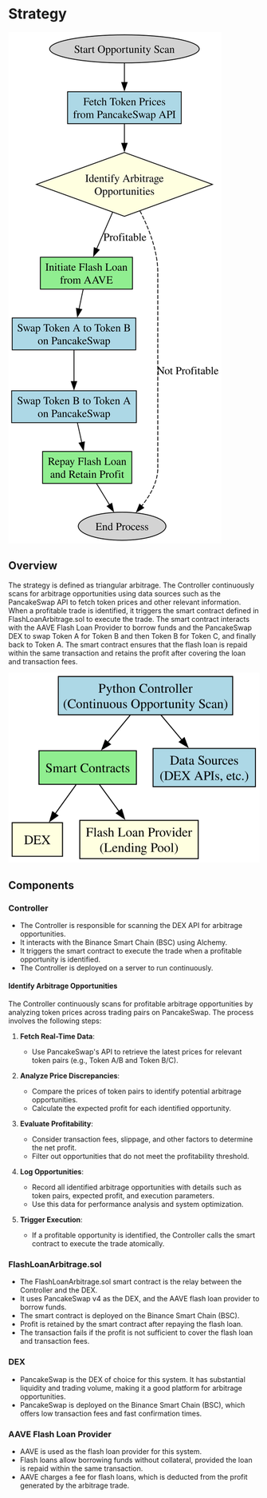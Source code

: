# Strategy

![Strategy Overview Diagram](diagrams/strategy_overview.digraph.svg)

## Overview

The strategy is defined as triangular arbitrage. The Controller continuously scans for arbitrage opportunities using data sources such as the PancakeSwap API to fetch token prices and other relevant information. When a profitable trade is identified, it triggers the smart contract defined in FlashLoanArbitrage.sol to execute the trade. The smart contract interacts with the AAVE Flash Loan Provider to borrow funds and the PancakeSwap DEX to swap Token A for Token B and then Token B for Token C, and finally back to Token A. The smart contract ensures that the flash loan is repaid within the same transaction and retains the profit after covering the loan and transaction fees.

![System Overview Diagram](diagrams/system_overview.digraph.svg)

## Components

### Controller

* The Controller is responsible for scanning the DEX API for arbitrage opportunities.
* It interacts with the Binance Smart Chain (BSC) using Alchemy.
* It triggers the smart contract to execute the trade when a profitable opportunity is identified.
* The Controller is deployed on a server to run continuously.

#### Identify Arbitrage Opportunities

The Controller continuously scans for profitable arbitrage opportunities by analyzing token prices across trading pairs on PancakeSwap. The process involves the following steps:

1. **Fetch Real-Time Data**:
   - Use PancakeSwap's API to retrieve the latest prices for relevant token pairs (e.g., Token A/B and Token B/C).

2. **Analyze Price Discrepancies**:
   - Compare the prices of token pairs to identify potential arbitrage opportunities.
   - Calculate the expected profit for each identified opportunity.

3. **Evaluate Profitability**:
   - Consider transaction fees, slippage, and other factors to determine the net profit.
   - Filter out opportunities that do not meet the profitability threshold.

4. **Log Opportunities**:
   - Record all identified arbitrage opportunities with details such as token pairs, expected profit, and execution parameters.
   - Use this data for performance analysis and system optimization.

5. **Trigger Execution**:
   - If a profitable opportunity is identified, the Controller calls the smart contract to execute the trade atomically.

### FlashLoanArbitrage.sol

* The FlashLoanArbitrage.sol smart contract is the relay between the Controller and the DEX.
* It uses PancakeSwap v4 as the DEX, and the AAVE flash loan provider to borrow funds.
* The smart contract is deployed on the Binance Smart Chain (BSC).
* Profit is retained by the smart contract after repaying the flash loan.
* The transaction fails if the profit is not sufficient to cover the flash loan and transaction fees.

### DEX

* PancakeSwap is the DEX of choice for this system. It has substantial liquidity and trading volume, making it a good platform for arbitrage opportunities.
* PancakeSwap is deployed on the Binance Smart Chain (BSC), which offers low transaction fees and fast confirmation times.

### AAVE Flash Loan Provider

* AAVE is used as the flash loan provider for this system.
* Flash loans allow borrowing funds without collateral, provided the loan is repaid within the same transaction.
* AAVE charges a fee for flash loans, which is deducted from the profit generated by the arbitrage trade.